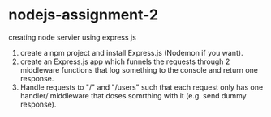 # nodejs-assignment-2
creating node servier using express js
1. create a npm project and install Express.js (Nodemon if you want).
2. create an Express.js app which funnels the requests through 2 middleware functions that log something to the console and return one response.
3. Handle requests to "/" and "/users" such that each request only has one handler/ middleware that doses somrthing with it (e.g. send dummy response).
   

